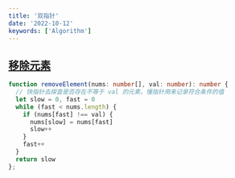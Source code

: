```yaml
---
title: '双指针'
date: '2022-10-12'
keywords: ['Algorithm']
---
```


## [移除元素](https://leetcode.cn/problems/remove-element/)

```ts
function removeElement(nums: number[], val: number): number {
  // 快指针去探查是否存在不等于 val 的元素，慢指针用来记录符合条件的值
  let slow = 0, fast = 0
  while (fast < nums.length) {
    if (nums[fast] !== val) {
      nums[slow] = nums[fast]
      slow++
    }
    fast++
  }
  return slow
};
```
